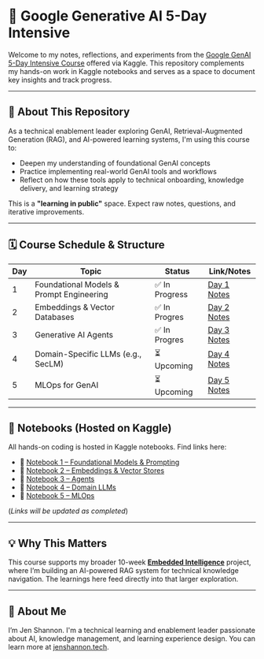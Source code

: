 # 🚀 Google Generative AI 5-Day Intensive

Welcome to my notes, reflections, and experiments from the [Google GenAI 5-Day Intensive Course](https://www.kaggle.com/learn-guide/5-day-genai) offered via Kaggle. This repository complements my hands-on work in Kaggle notebooks and serves as a space to document key insights and track progress.

---

## 📌 About This Repository

As a technical enablement leader exploring GenAI, Retrieval-Augmented Generation (RAG), and AI-powered learning systems, I'm using this course to:

- Deepen my understanding of foundational GenAI concepts
- Practice implementing real-world GenAI tools and workflows
- Reflect on how these tools apply to technical onboarding, knowledge delivery, and learning strategy

This is a **"learning in public"** space. Expect raw notes, questions, and iterative improvements.

---

## 🗓️ Course Schedule & Structure

| Day | Topic                                | Status       | Link/Notes |
|-----|--------------------------------------|--------------|------------|
| 1   | Foundational Models & Prompt Engineering | ✅ In Progress | [Day 1 Notes](./day1_foundations/reflections.md) |
| 2   | Embeddings & Vector Databases        | ✅ In Progres | [Day 2 Notes](./day2_embeddings/reflections.md) |
| 3   | Generative AI Agents                 | ✅ In Progres | [Day 3 Notes](./day3_agents/reflections.md) |
| 4   | Domain-Specific LLMs (e.g., SecLM)   | ⏳ Upcoming   | [Day 4 Notes](./day4_domain_llms/reflections.md) |
| 5   | MLOps for GenAI                      | ⏳ Upcoming   | [Day 5 Notes](./day5_mlops/reflections.md) |

---

## 📒 Notebooks (Hosted on Kaggle)

All hands-on coding is hosted in Kaggle notebooks. Find links here:
- 🔗 [Notebook 1 – Foundational Models & Prompting](#)
- 🔗 [Notebook 2 – Embeddings & Vector Stores](#)
- 🔗 [Notebook 3 – Agents](#)
- 🔗 [Notebook 4 – Domain LLMs](#)
- 🔗 [Notebook 5 – MLOps](#)

(*Links will be updated as completed*)

---

## 💡 Why This Matters

This course supports my broader 10-week [**Embedded Intelligence**](https://github.com/shannonjen/embedded-intelligence) project, where I’m building an AI-powered RAG system for technical knowledge navigation. The learnings here feed directly into that larger exploration.

---

## 🧠 About Me

I’m Jen Shannon. I'm a technical learning and enablement leader passionate about AI, knowledge management, and learning experience design. You can learn more at [jenshannon.tech](https://jenshannon.tech).

